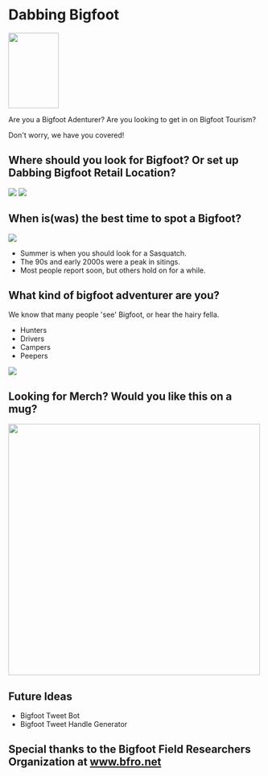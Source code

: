 # Dabbing Bigfoot 
<img src='https://github.com/branlindsey/nlp_case_study/blob/master/images/Screenshot%20from%202020-05-08%2012-24-26.png' width="100" height="150">


Are you a Bigfoot Adenturer?
Are you looking to get in on Bigfoot Tourism? 

Don't worry, we have you covered! 

## Where should you look for Bigfoot? Or set up Dabbing Bigfoot Retail Location? 
<img src='https://github.com/branlindsey/nlp_case_study/blob/master/images/State_Bigfoot.png'>
<img src='https://github.com/branlindsey/nlp_case_study/blob/master/images/washington_bigfoot.png'>



## When is(was) the best time to spot a Bigfoot?
<img src='https://github.com/branlindsey/nlp_case_study/blob/master/images/subplot_er.png'>

- Summer is when you should look for a Sasquatch. 
- The 90s and early 2000s were a peak in sitings. 
- Most people report soon, but others hold on for a while.  



## What kind of bigfoot adventurer are you? 
We know that many people 'see' Bigfoot, or hear the hairy fella. 
- Hunters
- Drivers
- Campers
- Peepers
<img src='https://github.com/branlindsey/nlp_case_study/blob/master/images/labels_all_er.png'>


## Looking for Merch? Would you like this on a mug? 

<img src='https://github.com/branlindsey/nlp_case_study/blob/master/images/bigfoot.png' width="500" height="500">


## Future Ideas
- Bigfoot Tweet Bot
- Bigfoot Tweet Handle Generator

## Special thanks to the Bigfoot Field Researchers Organization at www.bfro.net
